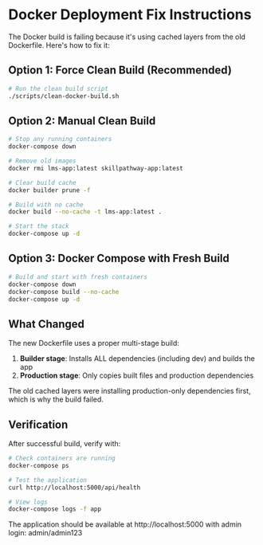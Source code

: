 # Docker Deployment Fix Instructions

The Docker build is failing because it's using cached layers from the old Dockerfile. Here's how to fix it:

## Option 1: Force Clean Build (Recommended)

```bash
# Run the clean build script
./scripts/clean-docker-build.sh
```

## Option 2: Manual Clean Build

```bash
# Stop any running containers
docker-compose down

# Remove old images
docker rmi lms-app:latest skillpathway-app:latest

# Clear build cache
docker builder prune -f

# Build with no cache
docker build --no-cache -t lms-app:latest .

# Start the stack
docker-compose up -d
```

## Option 3: Docker Compose with Fresh Build

```bash
# Build and start with fresh containers
docker-compose down
docker-compose build --no-cache
docker-compose up -d
```

## What Changed

The new Dockerfile uses a proper multi-stage build:

1. **Builder stage**: Installs ALL dependencies (including dev) and builds the app
2. **Production stage**: Only copies built files and production dependencies

The old cached layers were installing production-only dependencies first, which is why the build failed.

## Verification

After successful build, verify with:

```bash
# Check containers are running
docker-compose ps

# Test the application
curl http://localhost:5000/api/health

# View logs
docker-compose logs -f app
```

The application should be available at http://localhost:5000 with admin login: admin/admin123
